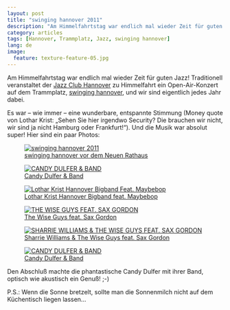 ```yaml
---
layout: post
title: "swinging hannover 2011"
description: "Am Himmelfahrtstag war endlich mal wieder Zeit für guten Jazz!"
category: articles
tags: [Hannover, Trammplatz, Jazz, swinging hannover]
lang: de
image:
  feature: texture-feature-05.jpg
---
```


Am Himmelfahrtstag war endlich mal wieder Zeit für guten Jazz! Traditionell veranstaltet der [Jazz Club Hannover](http://www.jazz-club.de "Jazzin Hannover") zu Himmelfahrt ein Open-Air-Konzert auf dem Trammplatz, [swinging hannover](http://swinginghannover.info "swinging hannover"), und wir sind eigentlich jedes Jahr dabei.

Es war – wie immer – eine wunderbare, entspannte Stimmung (Money quote von Lothar Krist: „Sehen Sie hier irgendwo Security? Die brauchen wir nicht, wir sind ja nicht Hamburg oder Frankfurt!“). Und die Musik war absolut super! Hier sind ein paar Photos:

<figure>
	<a href="http://farm4.staticflickr.com/3501/5804664733_d2b6029073_b.jpg" title="swinging hannover 2011 von OleWeb bei Flickr">
		<img src="http://farm4.staticflickr.com/3501/5804664733_d2b6029073_b.jpg" alt="swinging hannover 2011">
	</a>
	<figcaption>
		<a href="http://www.flickr.com/photos/oleweb/5804664733/" title="swinging hannover 2011 von OleWeb bei Flickr">
			swinging hannover vor dem Neuen Rathaus
		</a>
	</figcaption>
</figure>

<figure>
	<a href="http://farm4.staticflickr.com/3196/5804749377_937073247f_b.jpg" title="CANDY DULFER &amp; BAND von OleWeb bei Flickr">
		<img src="http://farm4.staticflickr.com/3196/5804749377_937073247f_b.jpg" alt="CANDY DULFER &amp; BAND">
	</a>
	<figcaption>
		<a href="http://www.flickr.com/photos/oleweb/5804749377/" title="CANDY DULFER &amp; BAND von OleWeb bei Flickr">
			Candy Dulfer & Band
		</a>
	</figcaption>
</figure>

<figure>
	<a href="http://farm6.staticflickr.com/5106/5805234314_28dcfbe8b8_b.jpg" title="Lothar Krist Hannover Bigband Feat. Maybebop von OleWeb bei Flickr">
		<img src="http://farm6.staticflickr.com/5106/5805234314_28dcfbe8b8_b.jpg" alt="Lothar Krist Hannover Bigband Feat. Maybebop">
	</a>
	<figcaption>
		<a href="http://www.flickr.com/photos/oleweb/5805234314/" title="Lothar Krist Hannover Bigband Feat. Maybebop von OleWeb bei Flickr">
			Lothar Krist Hannover Bigband feat. Maybebop
		</a>
	</figcaption>
</figure>

<figure>
	<a href="http://farm4.staticflickr.com/3270/5805254250_0d5fb85f37_b.jpg" title="THE WISE GUYS FEAT. SAX GORDON von OleWeb bei Flickr">
		<img src="http://farm4.staticflickr.com/3270/5805254250_0d5fb85f37_b.jpg" alt="THE WISE GUYS FEAT. SAX GORDON">
	</a>
	<figcaption>
		<a href="http://www.flickr.com/photos/oleweb/5805254250/" title="THE WISE GUYS FEAT. SAX GORDON von OleWeb bei Flickr">
			The Wise Guys feat. Sax Gordon
		</a>
	</figcaption>
</figure>

<figure>
	<a href="http://farm3.staticflickr.com/2716/5805275758_16f761dc35_b.jpg" title="SHARRIE WILLIAMS &amp; THE WISE GUYS FEAT. SAX GORDON von OleWeb bei Flickr">
		<img src="http://farm3.staticflickr.com/2716/5805275758_16f761dc35_b.jpg" alt="SHARRIE WILLIAMS &amp; THE WISE GUYS FEAT. SAX GORDON">
	</a>
	<figcaption>
		<a href="http://www.flickr.com/photos/oleweb/5805275758/" title="SHARRIE WILLIAMS &amp; THE WISE GUYS FEAT. SAX GORDON von OleWeb bei Flickr">
			Sharrie Williams & The Wise Guys feat. Sax Gordon
		</a>
	</figcaption>
</figure>

<figure>
	<a href="http://farm3.staticflickr.com/2119/5805294932_8ab4d3fcb8_b.jpg" title="CANDY DULFER &amp; BAND von OleWeb bei Flickr">
		<img src="http://farm3.staticflickr.com/2119/5805294932_8ab4d3fcb8_b.jpg" alt="CANDY DULFER &amp; BAND">
	</a>
	<figcaption>
		<a href="http://www.flickr.com/photos/oleweb/5805294932/" title="CANDY DULFER &amp; BAND von OleWeb bei Flickr">
			Candy Dulfer & Band
		</a>
	</figcaption>
</figure>

Den Abschluß machte die phantastische Candy Dulfer mit ihrer Band, optisch wie akustisch ein Genuß! ;-)

P.S.: Wenn die Sonne bretzelt, sollte man die Sonnenmilch nicht auf dem Küchentisch liegen lassen…
